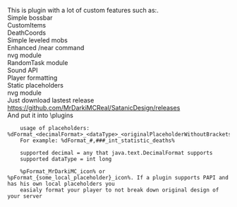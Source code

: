 This is plugin with a lot of custom features such as:.<br />
Simple bossbar<br />
CustomItems<br />
DeathCoords<br />
Simple leveled mobs<br />
Enhanced /near command<br />
nvg module <br />
RandomTask module <br />
Sound API<br />
Player formatting<br />
Static placeholders<br />
nvg module <br />
Just download lastest release https://github.com/MrDarkiMCReal/SatanicDesign/releases<br />
And put it into \plugins<br />

        usage of placeholders: %dFormat_<decimalFormat>_<dataType>_<originalPlaceholderWithoutBrackets>%
        For example: %dFormat_#,###_int_statistic_deaths%
        
        supported decimal = any that java.text.DecimalFormat supports
        supported dataType = int long

        %pFormat_MrDarkiMC_icon% or %pFormat_{some_local_placeholder}_icon%. If a plugin supports PAPI and has his own local placeholders you
        easialy format your player to not break down original design of your server
